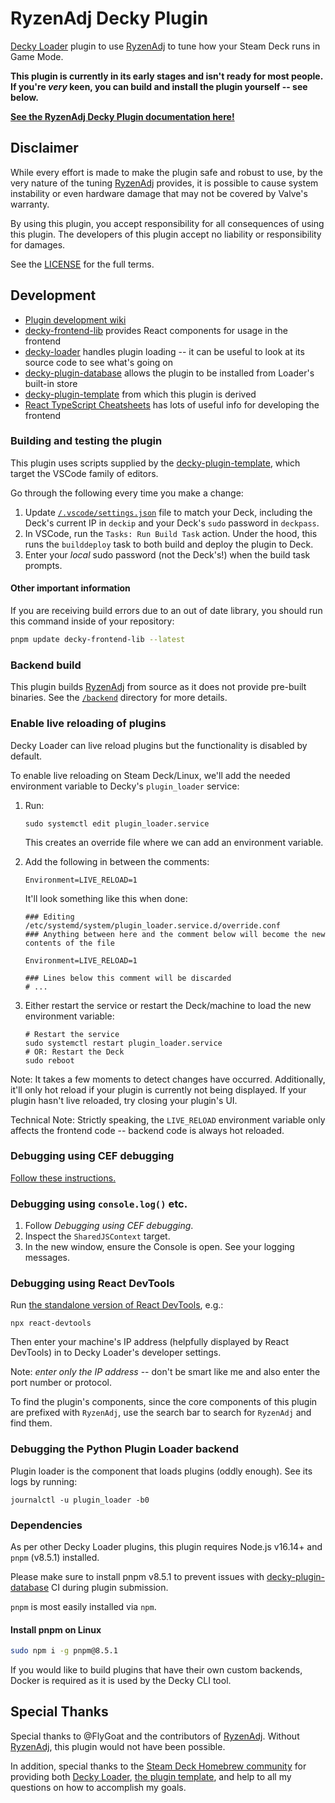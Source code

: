 # RyzenAdj Decky Plugin

[Decky Loader][decky-loader] plugin to use [RyzenAdj] to tune how your Steam Deck runs in Game Mode.

**This plugin is currently in its early stages and isn't ready for most people. If you're _very_ keen, you can build and install the plugin yourself -- see below.**

[**See the RyzenAdj Decky Plugin documentation here!**](https://xanderxaj.github.io/ryzenadj-decky-plugin/)

[decky-loader]: https://github.com/SteamDeckHomebrew/decky-loader
[ryzenadj]: https://github.com/FlyGoat/RyzenAdj

## Disclaimer

While every effort is made to make the plugin safe and robust to use, by the very nature of the tuning [RyzenAdj] provides, it is possible to cause system instability or even hardware damage that may not be covered by Valve's warranty.

By using this plugin, you accept responsibility for all consequences of using this plugin.
The developers of this plugin accept no liability or responsibility for damages.

See the [LICENSE](/LICENSE) for the full terms.

## Development

- [Plugin development wiki](https://wiki.deckbrew.xyz/en/user-guide/home#plugin-development)
- [decky-frontend-lib](https://github.com/SteamDeckHomebrew/decky-frontend-lib) provides React components for usage in the frontend
- [decky-loader] handles plugin loading -- it can be useful to look at its source code to see what's going on
- [decky-plugin-database] allows the plugin to be installed from Loader's built-in store
- [decky-plugin-template] from which this plugin is derived
- [React TypeScript Cheatsheets](https://react-typescript-cheatsheet.netlify.app/) has lots of useful info for developing the frontend

[decky-plugin-database]: https://github.com/SteamDeckHomebrew/decky-plugin-database
[decky-plugin-template]: https://github.com/SteamDeckHomebrew/decky-plugin-template

### Building and testing the plugin

This plugin uses scripts supplied by the [decky-plugin-template], which target the VSCode family of editors.

Go through the following every time you make a change:

1. Update [`/.vscode/settings.json`](/.vscode/settings.json) file to match your Deck, including the Deck's current IP in `deckip` and your Deck's `sudo` password in `deckpass`.
2. In VSCode, run the `Tasks: Run Build Task` action.
   Under the hood, this runs the `builddeploy` task to both build and deploy the plugin to Deck.
3. Enter your _local_ sudo password (not the Deck's!) when the build task prompts.

#### Other important information

If you are receiving build errors due to an out of date library, you should run this command inside of your repository:

```bash
pnpm update decky-frontend-lib --latest
```

### Backend build

This plugin builds [RyzenAdj] from source as it does not provide pre-built binaries.
See the [`/backend`](/backend/) directory for more details.

### Enable live reloading of plugins

Decky Loader can live reload plugins but the functionality is disabled by default.

To enable live reloading on Steam Deck/Linux, we'll add the needed environment variable to Decky's `plugin_loader` service:

1. Run:

   ```shell
   sudo systemctl edit plugin_loader.service
   ```

   This creates an override file where we can add an environment variable.

2. Add the following in between the comments:

   ```shell
   Environment=LIVE_RELOAD=1
   ```

   It'll look something like this when done:

   ```
   ### Editing /etc/systemd/system/plugin_loader.service.d/override.conf
   ### Anything between here and the comment below will become the new contents of the file

   Environment=LIVE_RELOAD=1

   ### Lines below this comment will be discarded
   # ...
   ```

3. Either restart the service or restart the Deck/machine to load the new environment variable:

   ```shell
   # Restart the service
   sudo systemctl restart plugin_loader.service
   # OR: Restart the Deck
   sudo reboot
   ```

Note: It takes a few moments to detect changes have occurred.
Additionally, it'll only hot reload if your plugin is currently not being displayed.
If your plugin hasn't live reloaded, try closing your plugin's UI.

Technical Note: Strictly speaking, the `LIVE_RELOAD` environment variable only affects the frontend code -- backend code is always hot reloaded.

### Debugging using CEF debugging

[Follow these instructions.](https://docs.deckthemes.com/CSSLoader/Cef_Debugger/)

### Debugging using `console.log()` etc.

1. Follow _Debugging using CEF debugging_.
2. Inspect the `SharedJSContext` target.
3. In the new window, ensure the Console is open. See your logging messages.

### Debugging using React DevTools

Run [the standalone version of React DevTools](https://github.com/facebook/react/tree/main/packages/react-devtools), e.g.:

```shell
npx react-devtools
```

Then enter your machine's IP address (helpfully displayed by React DevTools) in to Decky Loader's developer settings.

Note: _enter only the IP address_ -- don't be smart like me and also enter the port number or protocol.

To find the plugin's components, since the core components of this plugin are prefixed with `RyzenAdj`, use the search bar to search for `RyzenAdj` and find them.

### Debugging the Python Plugin Loader backend

Plugin loader is the component that loads plugins (oddly enough).
See its logs by running:

```shell
journalctl -u plugin_loader -b0
```

### Dependencies

As per other Decky Loader plugins, this plugin requires Node.js v16.14+ and `pnpm` (v8.5.1) installed.

Please make sure to install pnpm v8.5.1 to prevent issues with [decky-plugin-database] CI during plugin submission.

`pnpm` is most easily installed via `npm`.

#### Install pnpm on Linux

```bash
sudo npm i -g pnpm@8.5.1
```

If you would like to build plugins that have their own custom backends, Docker is required as it is used by the Decky CLI tool.

## Special Thanks

Special thanks to @FlyGoat and the contributors of [RyzenAdj].
Without [RyzenAdj], this plugin would not have been possible.

In addition, special thanks to the [Steam Deck Homebrew community][SteamDeckHomebrew] for providing both [Decky Loader][decky-loader], [the plugin template][decky-plugin-template], and help to all my questions on how to accomplish my goals.

[SteamDeckHomebrew]: https://github.com/SteamDeckHomebrew
